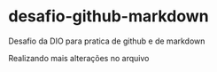 # desafio-github-markdown
Desafio da DIO para pratica de github e de markdown

Realizando mais alterações no arquivo
